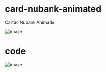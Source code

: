 # card-nubank-animated
 Cartão Nubank Animado

![image](https://user-images.githubusercontent.com/68858220/180896784-bcc9b84d-7ea7-40d0-973c-8d917a385d97.png)

# code

![image](https://user-images.githubusercontent.com/68858220/180896802-38938c15-70fe-4732-89c4-c7b54857744e.png)
